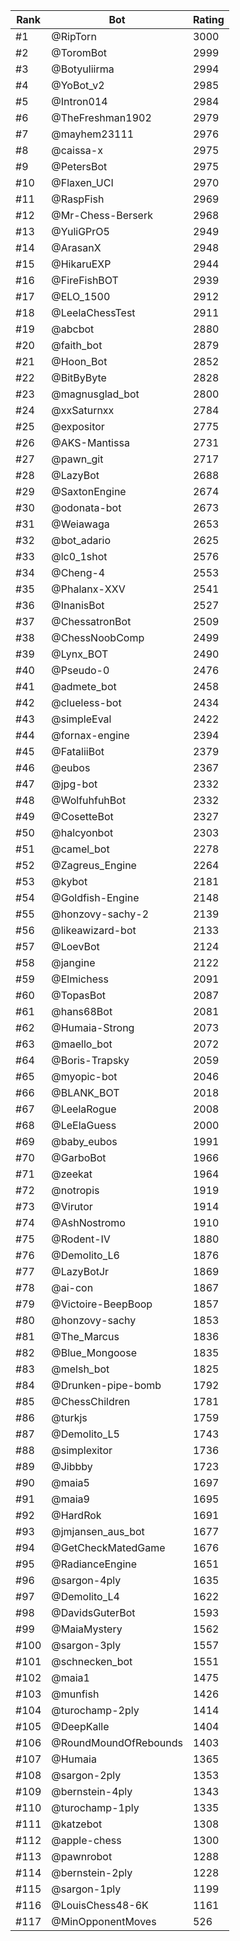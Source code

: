 Rank|Bot|Rating
---|---|---
#1|@RipTorn|3000
#2|@ToromBot|2999
#3|@Botyuliirma|2994
#4|@YoBot_v2|2985
#5|@Intron014|2984
#6|@TheFreshman1902|2979
#7|@mayhem23111|2976
#8|@caissa-x|2975
#9|@PetersBot|2975
#10|@Flaxen_UCI|2970
#11|@RaspFish|2969
#12|@Mr-Chess-Berserk|2968
#13|@YuliGPrO5|2949
#14|@ArasanX|2948
#15|@HikaruEXP|2944
#16|@FireFishBOT|2939
#17|@ELO_1500|2912
#18|@LeelaChessTest|2911
#19|@abcbot|2880
#20|@faith_bot|2879
#21|@Hoon_Bot|2852
#22|@BitByByte|2828
#23|@magnusglad_bot|2800
#24|@xxSaturnxx|2784
#25|@expositor|2775
#26|@AKS-Mantissa|2731
#27|@pawn_git|2717
#28|@LazyBot|2688
#29|@SaxtonEngine|2674
#30|@odonata-bot|2673
#31|@Weiawaga|2653
#32|@bot_adario|2625
#33|@lc0_1shot|2576
#34|@Cheng-4|2553
#35|@Phalanx-XXV|2541
#36|@InanisBot|2527
#37|@ChessatronBot|2509
#38|@ChessNoobComp|2499
#39|@Lynx_BOT|2490
#40|@Pseudo-0|2476
#41|@admete_bot|2458
#42|@clueless-bot|2434
#43|@simpleEval|2422
#44|@fornax-engine|2394
#45|@FataliiBot|2379
#46|@eubos|2367
#47|@jpg-bot|2332
#48|@WolfuhfuhBot|2332
#49|@CosetteBot|2327
#50|@halcyonbot|2303
#51|@camel_bot|2278
#52|@Zagreus_Engine|2264
#53|@kybot|2181
#54|@Goldfish-Engine|2148
#55|@honzovy-sachy-2|2139
#56|@likeawizard-bot|2133
#57|@LoevBot|2124
#58|@jangine|2122
#59|@Elmichess|2091
#60|@TopasBot|2087
#61|@hans68Bot|2081
#62|@Humaia-Strong|2073
#63|@maello_bot|2072
#64|@Boris-Trapsky|2059
#65|@myopic-bot|2046
#66|@BLANK_BOT|2018
#67|@LeelaRogue|2008
#68|@LeElaGuess|2000
#69|@baby_eubos|1991
#70|@GarboBot|1966
#71|@zeekat|1964
#72|@notropis|1919
#73|@Virutor|1914
#74|@AshNostromo|1910
#75|@Rodent-IV|1880
#76|@Demolito_L6|1876
#77|@LazyBotJr|1869
#78|@ai-con|1867
#79|@Victoire-BeepBoop|1857
#80|@honzovy-sachy|1853
#81|@The_Marcus|1836
#82|@Blue_Mongoose|1835
#83|@melsh_bot|1825
#84|@Drunken-pipe-bomb|1792
#85|@ChessChildren|1781
#86|@turkjs|1759
#87|@Demolito_L5|1743
#88|@simplexitor|1736
#89|@Jibbby|1723
#90|@maia5|1697
#91|@maia9|1695
#92|@HardRok|1691
#93|@jmjansen_aus_bot|1677
#94|@GetCheckMatedGame|1676
#95|@RadianceEngine|1651
#96|@sargon-4ply|1635
#97|@Demolito_L4|1622
#98|@DavidsGuterBot|1593
#99|@MaiaMystery|1562
#100|@sargon-3ply|1557
#101|@schnecken_bot|1551
#102|@maia1|1475
#103|@munfish|1426
#104|@turochamp-2ply|1414
#105|@DeepKalle|1404
#106|@RoundMoundOfRebounds|1403
#107|@Humaia|1365
#108|@sargon-2ply|1353
#109|@bernstein-4ply|1343
#110|@turochamp-1ply|1335
#111|@katzebot|1308
#112|@apple-chess|1300
#113|@pawnrobot|1288
#114|@bernstein-2ply|1228
#115|@sargon-1ply|1199
#116|@LouisChess48-6K|1161
#117|@MinOpponentMoves|526
